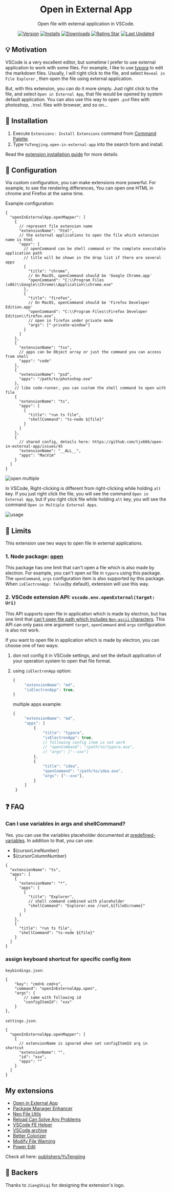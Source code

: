 <div align="center">

# Open in External App

Open file with external application in VSCode.

[![Version](https://img.shields.io/visual-studio-marketplace/v/YuTengjing.open-in-external-app)](https://marketplace.visualstudio.com/items/YuTengjing.open-in-external-app/changelog) [![Installs](https://img.shields.io/visual-studio-marketplace/i/YuTengjing.open-in-external-app)](https://marketplace.visualstudio.com/items?itemName=YuTengjing.open-in-external-app) [![Downloads](https://img.shields.io/visual-studio-marketplace/d/YuTengjing.open-in-external-app)](https://marketplace.visualstudio.com/items?itemName=YuTengjing.open-in-external-app) [![Rating Star](https://img.shields.io/visual-studio-marketplace/stars/YuTengjing.open-in-external-app)](https://marketplace.visualstudio.com/items?itemName=YuTengjing.open-in-external-app&ssr=false#review-details) [![Last Updated](https://img.shields.io/visual-studio-marketplace/last-updated/YuTengjing.open-in-external-app)](https://github.com/tjx666/open-in-external-app)

</div>

## 💡 Motivation

VSCode is a very excellent editor, but sometime I prefer to use external application to work with some files. For example, I like to use [typora](https://www.typora.io/) to edit the markdown files. Usually, I will right click to the file, and select `Reveal in File Explorer` , then open the file using external application.

But, with this extension, you can do it more simply. Just right click to the file, and select `Open in External App`, that file would be opened by system default application. You can also use this way to open `.psd` files with photoshop, `.html` files with browser, and so on...

## 🔌 Installation

1. Execute `Extensions: Install Extensions` command from [Command Palette](https://code.visualstudio.com/docs/getstarted/userinterface#_command-palette).
2. Type `YuTengjing.open-in-external-app` into the search form and install.

Read the [extension installation guide](https://code.visualstudio.com/docs/editor/extension-gallery) for more details.

## 🔧 Configuration

Via custom configuration, you can make extensions more powerful. For example, to see the rendering differences, You can open one HTML in chrome and Firefox at the same time.

Example configuration:

```jsonc
{
  "openInExternalApp.openMapper": [
    {
      // represent file extension name
      "extensionName": "html",
      // the external applications to open the file which extension name is html
      "apps": [
        // openCommand can be shell command or the complete executable application path
        // title will be shown in the drop list if there are several apps
        {
          "title": "chrome",
          // On MacOS, openCommand should be 'Google Chrome.app'
          "openCommand": "C:\\Program Files (x86)\\Google\\Chrome\\Application\\chrome.exe"
        },
        {
          "title": "firefox",
          // On MacOS, openCommand should be 'Firefox Developer Edition.app'
          "openCommand": "C:\\Program Files\\Firefox Developer Edition\\firefox.exe",
          // open in firefox under private mode
          "args": ["-private-window"]
        }
      ]
    },
    {
      "extensionName": "tsx",
      // apps can be Object array or just the command you can access from shell
      "apps": "code"
    },
    {
      "extensionName": "psd",
      "apps": "/path/to/photoshop.exe"
    },
    // like code-runner, you can custom the shell command to open with file
    {
      "extensionName": "ts",
      "apps": [
        {
          "title": "run ts file",
          "shellCommand": "ts-node ${file}"
        }
      ]
    },
    {
      // shared config, details here: https://github.com/tjx666/open-in-external-app/issues/45
      "extensionName": "__ALL__",
      "apps": "MacVim"
    }
  ]
}
```

![open multiple](https://github.com/tjx666/open-in-external-app/blob/master/images/open-multiple.png?raw=true)

In VSCode, Right-clicking is different from right-clicking while holding `alt` key. If you just right click the file, you will see the command `Open in External App`, but if you right click file while holding `alt` key, you will see the command `Open in Multiple External Apps`.

![usage](https://github.com/tjx666/open-in-external-app/blob/master/images/usage.gif?raw=true)

## :loudspeaker: Limits

This extension use two ways to open file in external applications.

### 1. Node package: [open](https://github.com/sindresorhus/open)

This package has one limit that can't open a file which is also made by electron. For example, you can't open `md` file in `typora` using this package. The `openCommand`, `args` configuration item is also supported by this package. When `isElectronApp: false`(by default), extension will use this way.

### 2. VSCode extension API: `vscode.env.openExternal(target: Uri)`

This API supports open file in application which is made by electron, but has one limit that [can't open file path which includes `Non-ascii` characters](https://github.com/microsoft/vscode/issues/88273). This API can only pass one argument `target`, `openCommand` and `args` configuration is also not work.

If you want to open file in application which is made by electron, you can choose one of two ways:

1. don not config it in VSCode settings, and set the default application of your operation system to open that file format.

2. using `isElectronApp` option:

   ```javascript
   {
        "extensionName": "md",
        "isElectronApp": true,
   }
   ```

   multiple apps example:

   ```javascript
   {
        "extensionName": "md",
        "apps": [
            {
                "title": "typora",
                "isElectronApp": true,
                // following config item is not work
                // "openCommand": "/path/to/typora.exe",
                // "args": ["--xxx"]
            },
            {
                "title": "idea",
                "openCommand": "/path/to/idea.exe",
                "args": ["--xxx"],
            }
        ]
    }
   ```

## ❓ FAQ

### Can I use variables in args and shellCommand?

Yes. you can use the variables placeholder documented at [predefined-variables](https://code.visualstudio.com/docs/editor/variables-reference#_predefined-variables). In addition to that, you can use:

- ${cursorLineNumber}
- ${cursorColumnNumber}

```jsonc
{
  "extensionName": "ts",
  "apps": [
    {
      "extensionName": "*",
      "apps": [
        {
          "title": "Explorer",
          // shell command combined with placeholder
          "shellCommand": "Explorer.exe /root,${fileDirname}"
        }
      ]
    },
    {
      "title": "run ts file",
      "shellCommand": "ts-node ${file}"
    }
  ]
}
```

### assign keyboard shortcut for specific config item

`keybindings.json`:

```jsonc
{
    "key": "cmd+k cmd+o",
    "command": "openInExternalApp.open",
    "args": {
        // same with following id
        "configItemId": "xxx"
    }
},
```

`settings.json`:

```jsonc
{
  "openInExternalApp.openMapper": [
    {
      // extensionName is ignored when set configItemId arg in shortcut
      "extensionName": "",
      "id": "xxx",
      "apps": ""
    }
  ]
}
```

## My extensions

- [Open in External App](https://github.com/tjx666/open-in-external-app)
- [Package Manager Enhancer](https://github.com/tjx666/package-manager-enhancer)
- [Neo File Utils](https://github.com/tjx666/vscode-neo-file-utils)
- [Reload Can Solve Any Problems](https://github.com/tjx666/reload-can-solve-any-problems)
- [VSCode FE Helper](https://github.com/tjx666/vscode-fe-helper)
- [VSCode archive](https://github.com/tjx666/vscode-archive)
- [Better Colorizer](https://github.com/tjx666/better-colorizer/tree/main)
- [Modify File Warning](https://github.com/tjx666/modify-file-warning)
- [Power Edit](https://github.com/tjx666/power-edit)

Check all here: [publishers/YuTengjing](https://marketplace.visualstudio.com/publishers/YuTengjing)

## 🧡 Backers

Thanks to `JiangShiqi` for designing the extension's logo.
